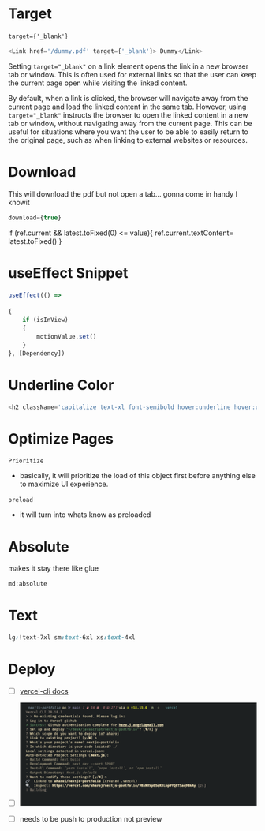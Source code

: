 

# Target
`target={'_blank'}`

```js
<Link href='/dummy.pdf' target={'_blank'}> Dummy</Link>
```
Setting `target="_blank"` on a link element opens the link in a new browser tab or window. This is often used for external links so that the user can keep the current page open while visiting the linked content.

By default, when a link is clicked, the browser will navigate away from the current page and load the linked content in the same tab. However, using `target="_blank"` instructs the browser to open the linked content in a new tab or window, without navigating away from the current page. This can be useful for situations where you want the user to be able to easily return to the original page, such as when linking to external websites or resources.


# Download

This will download the pdf but not open a tab... gonna come in handy I knowit 
```js
download={true}
```

if (ref.current && latest.toFixed(0) <= value){
ref.current.textContent= latest.toFixed()
}

# useEffect Snippet
```js
useEffect(() =>

{
	if (isInView)
	{
		motionValue.set()
	}
}, [Dependency])
```




# Underline Color
```js
<h2 className='capitalize text-xl font-semibold hover:underline hover:underline-offset-4 hover:decoration-sky-400/80'>{title} </h2>
```


# Optimize Pages
`Prioritize`
- basically, it will prioritize the load of this object first before anything else to maximize UI experience.

`preload`
- it will turn into whats know as preloaded 

# Absolute
makes it stay there like glue 
```js
md:absolute
```


# Text

```css
lg:!text-7xl sm:text-6xl xs:text-4xl
```



# Deploy
- [ ] [vercel-cli docs](https://vercel.com/docs/cli)
- [ ] ![](../../../z/aharo24%202023-04-01%20at%201.23.21%20AM.png)
- [ ] needs to be push to production not preview 



